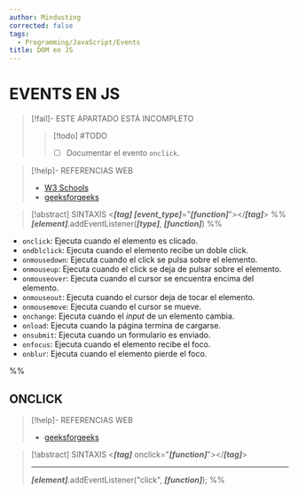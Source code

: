 ```yaml
---
author: Mindusting
corrected: false
tags:
  - Programming/JavaScript/Events
title: DOM en JS
---
```


# EVENTS EN JS

> [!fail]- ESTE APARTADO ESTÁ INCOMPLETO
> > [!todo] #TODO
> > - [ ] Documentar el evento `onclick`.

> [!help]- REFERENCIAS WEB
> - [W3 Schools](https://www.w3schools.com/js/js_events.asp)
> - [geeksforgeeks](https://www.geeksforgeeks.org/javascript-events/)

> [!abstract] SINTAXIS
> <***\[tag\] \[event\_type\]***="***\[function\]***"></***\[tag\]***>
%%
> ***\[element\]***.addEventListener(***\[type\]***, ***\[function\]***)
%%

- `onclick`: Ejecuta cuando el elemento es clicado.
- `ondblclick`: Ejecuta cuando el elemento recibe un doble click.
- `onmousedown`: Ejecuta cuando el click se pulsa sobre el elemento.
- `onmouseup`: Ejecuta cuando el click se deja de pulsar sobre el elemento.
- `onmouseover`: Ejecuta cuando el cursor se encuentra encima del elemento.
- `onmouseout`: Ejecuta cuando el cursor deja de tocar el elemento.
- `onmousemove`: Ejecuta cuando el cursor se mueve.
- `onchange`: Ejecuta cuando el *input* de un elemento cambia.
- `onload`: Ejecuta cuando la página termina de cargarse.
- `onsubmit`: Ejecuta cuando un formulario es enviado.
- `onfocus`: Ejecuta cuando el elemento recibe el foco.
- `onblur`: Ejecuta cuando el elemento pierde el foco.



%%
## ONCLICK

> [!help]- REFERENCIAS WEB
> - [geeksforgeeks](https://www.geeksforgeeks.org/html-dom-onclick-event/)

> [!abstract] SINTAXIS
> <***\[tag\]*** onclick="***\[function\]***"></***\[tag\]***>
> 
> ---
> 
> ***\[element\]***.addEventListener("click", ***\[function\]***);
%%
